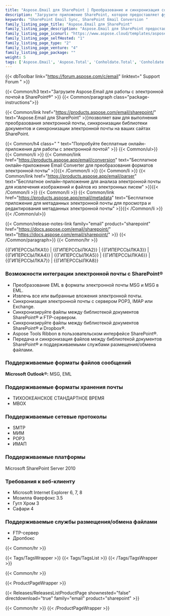 ```yaml
---
title: "Aspose.Email для SharePoint | Преобразование и синхронизация сообщений электронной почты"
description: "Загрузите приложение SharePoint, которое предоставляет функции преобразования и синхронизации электронной почты из библиотеки документов Microsoft SharePoint."
keywords: "SharePoint Email Sync, SharePoint Email Conversion "
family_listing_page_title: "Aspose.Email для SharePoint"
family_listing_page_description: "Aspose.Email для SharePoint предоставляет функции преобразования и синхронизации электронной почты из библиотеки документов Microsoft SharePoint. Он позволяет конвертировать одно или несколько сообщений электронной почты одновременно. Aspose.Email для SharePoint также позволяет просматривать электронные письма непосредственно из SharePoint."
family_listing_page_iconurl: "https://www.aspose.cloud/templates/aspose/App_Themes/V3/images/email/272x272/aspose_email-for-sharepoint-min.png"
family_listing_page_selfHosted: "1"
family_listing_page_type: "2"
family_listing_page_venture: "4"
family_listing_page_package: ""
weight: 5
tags: ['Aspose.Email', 'Aspose.Total', 'Conholdate.Total', 'Conholdate', 'SharePoint', 'Windows', 'MSG', 'EML', 'PST', 'MBOX', 'OST', 'IMAP', 'POP3', 'SMTP', 'MIME', 'FTP', 'Dropbox']
---
```


{{< dbToolbar link="https://forum.aspose.com/c/email" linktext=" Support Forum " >}}

{{< Common/h3 text="Загрузите Aspose.Email для работы с электронной почтой в SharePoint®"  >}}
{{< Common/paragraph class="package-instructions">}}

{{< Common/link href="https://products.aspose.com/email/sharepoint/" text="Aspose.Email для SharePoint"  >}}позволяет вам
для выполнения преобразования электронной почты, синхронизации библиотеки документов и синхронизации электронной почты на ваших сайтах SharePoint.

{{< Common/h4 class=" " text="Попробуйте бесплатные онлайн-приложения для работы с электронной почтой" >}}
{{< Common/ul>}}
{{< Common/li >}}
{{< Common/link href="https://products.aspose.app/email/conversion" text="Бесплатное онлайн-приложение Email Converter для преобразования форматов электронной почты"  >}}{{< /Common/li >}}
{{< Common/li >}}
{{< Common/link href="https://products.aspose.app/email/parser" text="Бесплатное онлайн-приложение для анализа электронной почты для извлечения изображений и файлов из электронных писем"  >}}{{< /Common/li >}}
{{< Common/li >}}
{{< Common/link href="https://products.aspose.app/email/metadata" text="Бесплатное приложение для метаданных электронной почты для просмотра и редактирования метаданных электронной почты"  >}}{{< /Common/li >}}
{{< /Common/ul>}}

{{< Common/release-notes-link family="email" product="sharepoint" href="https://docs.aspose.com/email/sharepoint/" text="https://docs.aspose.com/email/sharepoint/"  >}}
{{< /Common/paragraph>}}
{{< Common/hr >}}

{{ГИПЕРССЫЛКА1}} | {{ГИПЕРССЫЛКА2}} | {{ГИПЕРССЫЛКА3}} | {{ГИПЕРССЫЛКА4}} | {{ГИПЕРССЫЛКА5}} | {{ГИПЕРССЫЛКА6}} | {{ГИПЕРССЫЛКА7}} | {{ГИПЕРССЫЛКА8}}

### Возможности интеграции электронной почты с SharePoint®

- Преобразование EML в форматы электронной почты MSG и MSG в EML.
- Извлечь все или выбранные вложения электронной почты.
- Синхронизация электронной почты с сервером POP3, IMAP или Exchange.
- Синхронизируйте файлы между библиотекой документов SharePoint® и FTP-сервером.
- Синхронизируйте файлы между библиотекой документов SharePoint® и Dropbox®.
- Aspose Tools Ribbon в пользовательском интерфейсе SharePoint®.
- Передача и синхронизация файлов между библиотекой документов SharePoint® и поддерживаемыми службами размещения/обмена файлами.

### Поддерживаемые форматы файлов сообщений

**Microsoft Outlook®:** MSG, EML

### Поддерживаемые форматы хранения почты

- ТИХООКЕАНСКОЕ СТАНДАРТНОЕ ВРЕМЯ
- MBOX

### Поддерживаемые сетевые протоколы

- SMTP
- МИМ
- POP3
- ИМАП

### Поддерживаемые платформы

Microsoft SharePoint Server 2010

### Требования к веб-клиенту

- Microsoft Internet Explorer 6, 7, 8
- Мозилла Фаерфокс 3.5
- Гугл Хром 3
- Сафари 4


### Поддерживаемые службы размещения/обмена файлами

- FTP-сервер
- Дропбокс

{{< Common/hr >}}

{{< Tags/TagsWrapper >}}
{{< Tags/TagsList >}}
{{< /Tags/TagsWrapper >}}

{{< Common/hr >}}

{{< ProductPageWrapper >}}

<!-- ReleasesListProductPage-->

{{< Releases/ReleasesListProductPage shownested="false"  directdownload="true" family="email" product="sharepoint" >}}

<!-- /ReleasesListProductPage-->

{{< Common/hr >}}
{{< /ProductPageWrapper >}}

